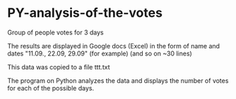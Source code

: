 # PY-analysis-of-the-votes

Group of people votes for 3 days

The results are displayed in Google docs (Excel) in the form of name and dates "11.09., 22.09, 29.09" (for example) (and so on ~30 lines)

This data was copied to a file ttt.txt

The program on Python analyzes the data and displays the number of votes for each of the possible days.

